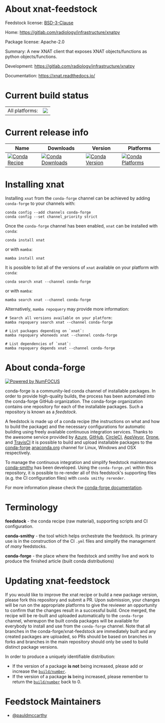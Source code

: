 About xnat-feedstock
====================

Feedstock license: [BSD-3-Clause](https://github.com/conda-forge/xnat-feedstock/blob/main/LICENSE.txt)

Home: https://gitlab.com/radiology/infrastructure/xnatpy

Package license: Apache-2.0

Summary: A new XNAT client that exposes XNAT objects/functions as python objects/functions.

Development: https://gitlab.com/radiology/infrastructure/xnatpy

Documentation: https://xnat.readthedocs.io/

Current build status
====================


<table><tr><td>All platforms:</td>
    <td>
      <a href="https://dev.azure.com/conda-forge/feedstock-builds/_build/latest?definitionId=4412&branchName=main">
        <img src="https://dev.azure.com/conda-forge/feedstock-builds/_apis/build/status/xnat-feedstock?branchName=main">
      </a>
    </td>
  </tr>
</table>

Current release info
====================

| Name | Downloads | Version | Platforms |
| --- | --- | --- | --- |
| [![Conda Recipe](https://img.shields.io/badge/recipe-xnat-green.svg)](https://anaconda.org/conda-forge/xnat) | [![Conda Downloads](https://img.shields.io/conda/dn/conda-forge/xnat.svg)](https://anaconda.org/conda-forge/xnat) | [![Conda Version](https://img.shields.io/conda/vn/conda-forge/xnat.svg)](https://anaconda.org/conda-forge/xnat) | [![Conda Platforms](https://img.shields.io/conda/pn/conda-forge/xnat.svg)](https://anaconda.org/conda-forge/xnat) |

Installing xnat
===============

Installing `xnat` from the `conda-forge` channel can be achieved by adding `conda-forge` to your channels with:

```
conda config --add channels conda-forge
conda config --set channel_priority strict
```

Once the `conda-forge` channel has been enabled, `xnat` can be installed with `conda`:

```
conda install xnat
```

or with `mamba`:

```
mamba install xnat
```

It is possible to list all of the versions of `xnat` available on your platform with `conda`:

```
conda search xnat --channel conda-forge
```

or with `mamba`:

```
mamba search xnat --channel conda-forge
```

Alternatively, `mamba repoquery` may provide more information:

```
# Search all versions available on your platform:
mamba repoquery search xnat --channel conda-forge

# List packages depending on `xnat`:
mamba repoquery whoneeds xnat --channel conda-forge

# List dependencies of `xnat`:
mamba repoquery depends xnat --channel conda-forge
```


About conda-forge
=================

[![Powered by
NumFOCUS](https://img.shields.io/badge/powered%20by-NumFOCUS-orange.svg?style=flat&colorA=E1523D&colorB=007D8A)](https://numfocus.org)

conda-forge is a community-led conda channel of installable packages.
In order to provide high-quality builds, the process has been automated into the
conda-forge GitHub organization. The conda-forge organization contains one repository
for each of the installable packages. Such a repository is known as a *feedstock*.

A feedstock is made up of a conda recipe (the instructions on what and how to build
the package) and the necessary configurations for automatic building using freely
available continuous integration services. Thanks to the awesome service provided by
[Azure](https://azure.microsoft.com/en-us/services/devops/), [GitHub](https://github.com/),
[CircleCI](https://circleci.com/), [AppVeyor](https://www.appveyor.com/),
[Drone](https://cloud.drone.io/welcome), and [TravisCI](https://travis-ci.com/)
it is possible to build and upload installable packages to the
[conda-forge](https://anaconda.org/conda-forge) [anaconda.org](https://anaconda.org/)
channel for Linux, Windows and OSX respectively.

To manage the continuous integration and simplify feedstock maintenance
[conda-smithy](https://github.com/conda-forge/conda-smithy) has been developed.
Using the ``conda-forge.yml`` within this repository, it is possible to re-render all of
this feedstock's supporting files (e.g. the CI configuration files) with ``conda smithy rerender``.

For more information please check the [conda-forge documentation](https://conda-forge.org/docs/).

Terminology
===========

**feedstock** - the conda recipe (raw material), supporting scripts and CI configuration.

**conda-smithy** - the tool which helps orchestrate the feedstock.
                   Its primary use is in the construction of the CI ``.yml`` files
                   and simplify the management of *many* feedstocks.

**conda-forge** - the place where the feedstock and smithy live and work to
                  produce the finished article (built conda distributions)


Updating xnat-feedstock
=======================

If you would like to improve the xnat recipe or build a new
package version, please fork this repository and submit a PR. Upon submission,
your changes will be run on the appropriate platforms to give the reviewer an
opportunity to confirm that the changes result in a successful build. Once
merged, the recipe will be re-built and uploaded automatically to the
`conda-forge` channel, whereupon the built conda packages will be available for
everybody to install and use from the `conda-forge` channel.
Note that all branches in the conda-forge/xnat-feedstock are
immediately built and any created packages are uploaded, so PRs should be based
on branches in forks and branches in the main repository should only be used to
build distinct package versions.

In order to produce a uniquely identifiable distribution:
 * If the version of a package **is not** being increased, please add or increase
   the [``build/number``](https://docs.conda.io/projects/conda-build/en/latest/resources/define-metadata.html#build-number-and-string).
 * If the version of a package **is** being increased, please remember to return
   the [``build/number``](https://docs.conda.io/projects/conda-build/en/latest/resources/define-metadata.html#build-number-and-string)
   back to 0.

Feedstock Maintainers
=====================

* [@pauldmccarthy](https://github.com/pauldmccarthy/)

